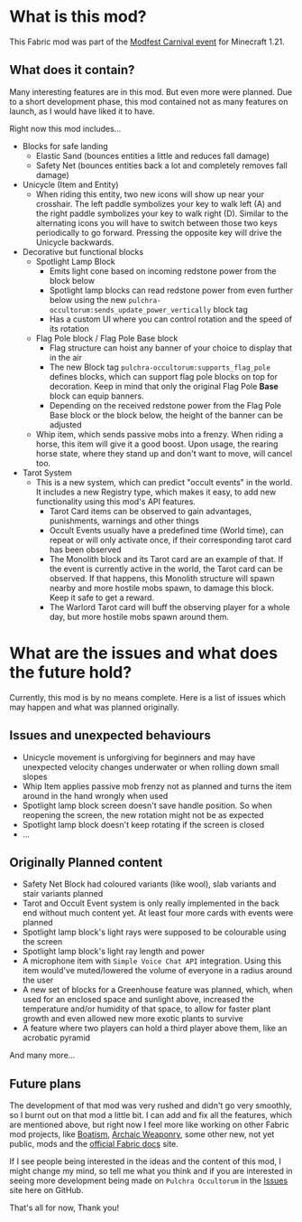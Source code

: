 # What is this mod?

This Fabric mod was part of the [Modfest Carnival event](https://modfest.net/carnival) for Minecraft 1.21.

## What does it contain?

Many interesting features are in this mod. But even more were planned. 
Due to a short development phase, this mod contained not as many features on launch, as I would have liked it to have.

Right now this mod includes...

- Blocks for safe landing
  - Elastic Sand (bounces entities a little and reduces fall damage)
  - Safety Net (bounces entities back a lot and completely removes fall damage)
- Unicycle (Item and Entity)
  - When riding this entity, two new icons will show up near your crosshair. The left paddle symbolizes your key to walk left (A) and the right paddle symbolizes your key to walk right (D). Similar to the alternating icons you will have to switch between those two keys periodically to go forward. Pressing the opposite key will drive the Unicycle backwards.
- Decorative but functional blocks
  - Spotlight Lamp Block
    - Emits light cone based on incoming redstone power from the block below
    - Spotlight lamp blocks can read redstone power from even further below using the new `pulchra-occultorum:sends_update_power_vertically` block tag
    - Has a custom UI where you can control rotation and the speed of its rotation
  - Flag Pole block / Flag Pole Base block
    - Flag structure can hoist any banner of your choice to display that in the air
    - The new Block tag `pulchra-occultorum:supports_flag_pole` defines blocks, which can support flag pole blocks on top for decoration. Keep in mind that only the original Flag Pole **Base** block can equip banners.
    - Depending on the received redstone power from the Flag Pole Base block or the block below, the height of the banner can be adjusted
  - Whip item, which sends passive mobs into a frenzy. When riding a horse, this item will give it a good boost. Upon usage, the rearing horse state, where they stand up and don't want to move, will cancel too.
- Tarot System
  - This is a new system, which can predict "occult events" in the world. It includes a new Registry type, which makes it easy, to add new functionality using this mod's API features.
    - Tarot Card items can be observed to gain advantages, punishments, warnings and other things
    - Occult Events usually have a predefined time (World time), can repeat or will only activate once, if their corresponding tarot card has been observed
    - The Monolith block and its Tarot card are an example of that. If the event is currently active in the world, the Tarot card can be observed. If that happens, this Monolith structure will spawn nearby and more hostile mobs spawn, to damage this block. Keep it safe to get a reward.
    - The Warlord Tarot card will buff the observing player for a whole day, but more hostile mobs spawn around them.

# What are the issues and what does the future hold?

Currently, this mod is by no means complete. Here is a list of issues which may happen and what was planned originally.

## Issues and unexpected behaviours

- Unicycle movement is unforgiving for beginners and may have unexpected velocity changes underwater or when rolling down small slopes
- Whip Item applies passive mob frenzy not as planned and turns the item around in the hand wrongly when used
- Spotlight lamp block screen doesn't save handle position. So when reopening the screen, the new rotation might not be as expected
- Spotlight lamp block doesn't keep rotating if the screen is closed
- ...

## Originally Planned content

- Safety Net Block had coloured variants (like wool), slab variants and stair variants planned
- Tarot and Occult Event system is only really implemented in the back end without much content yet. At least four more cards with events were planned
- Spotlight lamp block's light rays were supposed to be colourable using the screen
- Spotlight lamp block's light ray length and power
- A microphone item with `Simple Voice Chat API` integration. Using this item would've muted/lowered the volume of everyone in a radius around the user
- A new set of blocks for a Greenhouse feature was planned, which, when used for an enclosed space and sunlight above, increased the temperature and/or humidity of that space, to allow for faster plant growth and even allowed new more exotic plants to survive
- A feature where two players can hold a third player above them, like an acrobatic pyramid

And many more...
  
## Future plans

The development of that mod was very rushed and didn't go very smoothly, so I burnt out on that mod a little bit.
I can add and fix all the features, which are mentioned above, but right now I feel more like working on other Fabric mod projects, like [Boatism](https://github.com/JR1811/Boatism), [Archaic Weaponry](https://github.com/JR1811/archaic-weaponry), some other new, not yet public, mods and the [official Fabric docs](https://github.com/FabricMC/fabric-docs) site.

If I see people being interested in the ideas and the content of this mod, I might change my mind, so tell me what you think and if you are interested in seeing more development being made on `Pulchra Occultorum` in the [Issues](https://github.com/JR1811/PulchraOccultorum/issues) site here on GitHub.

That's all for now,
Thank you!

